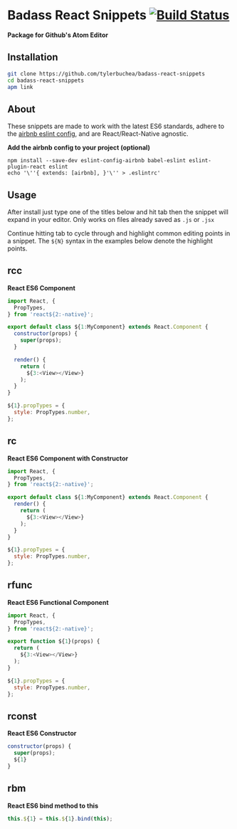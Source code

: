 # Badass React Snippets [![Build Status](https://travis-ci.org/tylerbuchea/badass-react-snippets.svg?branch=master)](https://travis-ci.org/tylerbuchea/badass-react-snippets)
**Package for Github's Atom Editor**

## Installation

``` bash
git clone https://github.com/tylerbuchea/badass-react-snippets
cd badass-react-snippets
apm link
```

## About
These snippets are made to work with the latest ES6 standards, adhere to the [airbnb eslint config](https://github.com/airbnb/javascript/tree/master/packages/eslint-config-airbnb), and are React/React-Native agnostic.

**Add the airbnb config to your project (optional)**
```
npm install --save-dev eslint-config-airbnb babel-eslint eslint-plugin-react eslint
echo '\''{ extends: [airbnb], }'\'' > .eslintrc'
```

## Usage
After install just type one of the titles below and hit tab then the snippet will expand in your editor. Only works on files already saved as `.js` or `.jsx`

Continue hitting tab to cycle through and highlight common editing points in a snippet. The `${N}` syntax in the examples below denote the highlight points.

## rcc
**React ES6 Component**

``` javascript
import React, {
  PropTypes,
} from 'react${2:-native}';

export default class ${1:MyComponent} extends React.Component {
  constructor(props) {
    super(props);
  }

  render() {
    return (
      ${3:<View></View>}
    );
  }
}

${1}.propTypes = {
  style: PropTypes.number,
};
```

## rc
**React ES6 Component with Constructor**

``` javascript
import React, {
  PropTypes,
} from 'react${2:-native}';

export default class ${1:MyComponent} extends React.Component {
  render() {
    return (
      ${3:<View></View>}
    );
  }
}

${1}.propTypes = {
  style: PropTypes.number,
};
```

## rfunc
**React ES6 Functional Component**

``` javascript
import React, {
  PropTypes,
} from 'react${2:-native}';

export function ${1}(props) {
  return (
    ${3:<View></View>}
  );
}

${1}.propTypes = {
  style: PropTypes.number,
};
```

## rconst
**React ES6 Constructor**

``` javascript
constructor(props) {
  super(props);
  ${1}
}
```

## rbm
**React ES6 bind method to this**

``` javascript
this.${1} = this.${1}.bind(this);
```
